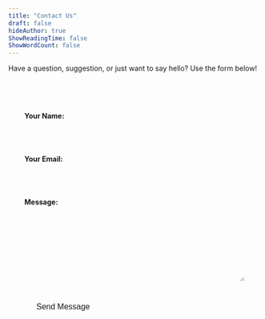 ```yaml
---
title: "Contact Us"
draft: false
hideAuthor: true
ShowReadingTime: false
ShowWordCount: false
---
```


<p>Have a question, suggestion, or just want to say hello? Use the form below!</p>

<form name="contact" method="POST" data-netlify="true" netlify-honeypot="bot-field" action="/thank-you/">
  <p class="hidden">
    <label>Don't fill this out if you're human: <input name="bot-field"></label>
  </p>
  <p>
    <label>Your Name: <input type="text" name="name" required></label>
  </p>
  <p>
    <label>Your Email: <input type="email" name="email" required></label>
  </p>
  <p>
    <label>Message: <textarea name="message" required></textarea></label>
  </p>
  <p>
    <button type="submit">Send Message</button>
  </p>
</form>

<style>
  /* Basic form styling */
  form {
    max-width: 600px;
    margin: 2rem auto;
    padding: 2rem;
    border: 1px solid var(--border);
    border-radius: 8px;
    background-color: var(--entry);
  }
  label {
    display: block;
    margin-bottom: 0.5rem;
    font-weight: bold;
    color: var(--text);
  }
  input[type="text"],
  input[type="email"],
  textarea {
    width: 100%;
    padding: 0.75rem;
    margin-bottom: 1rem;
    border: 1px solid var(--border);
    border-radius: 4px;
    background-color: var(--bg);
    color: var(--text);
  }
  textarea {
    min-height: 150px;
    resize: vertical;
  }
  button[type="submit"] {
    background-color: var(--primary);
    color: var(--button-text);
    padding: 0.75rem 1.5rem;
    border: none;
    border-radius: 4px;
    cursor: pointer;
    font-size: 1rem;
  }
  button[type="submit"]:hover {
    opacity: 0.9;
  }
  /* Hide the honeypot field */
  .hidden {
    display: none;
  }
</style>

